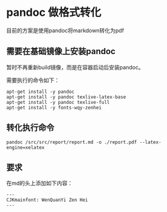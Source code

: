 # pandoc 做格式转化

目前的方案是使用pandoc将markdown转化为pdf

## 需要在基础镜像上安装pandoc

暂时不再重新build镜像，而是在容器启动后安装pandoc。

需要执行的命令如下：

```
apt-get install -y pandoc
apt-get install -y pandoc texlive-latex-base
apt-get install -y pandoc texlive-full
apt-get install -y fonts-wqy-zenhei
```

## 转化执行命令

```
pandoc /src/src/report/report.md -o ./report.pdf --latex-engine=xelatex
```

## 要求

在md的头上添加如下内容：

```
---
CJKmainfont: WenQuanYi Zen Hei
---
```
